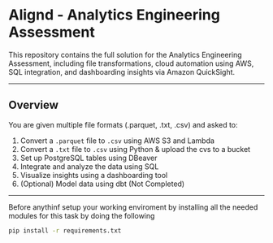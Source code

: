 # Alignd - Analytics Engineering Assessment

This repository contains the full solution for the Analytics Engineering Assessment, including file transformations, cloud automation using AWS, SQL integration, and dashboarding insights via Amazon QuickSight.

---

##  Overview
You are given multiple file formats (.parquet, .txt, .csv) and asked to:
1. Convert a `.parquet` file to `.csv` using AWS S3 and Lambda
2. Convert a `.txt` file to `.csv` using Python & upload the cvs to a bucket
3. Set up PostgreSQL tables using DBeaver
4. Integrate and analyze the data using SQL
5. Visualize insights using a dashboarding tool
6. (Optional) Model data using dbt (Not Completed)

---
Before anythinf setup your working enviroment by installing all the needed modules for this task by doing the following 

```bash
pip install -r requirements.txt

